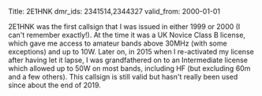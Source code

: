 Title: 2E1HNK
dmr_ids: 2341514,2344327
valid_from: 2000-01-01


2E1HNK was the first callsign that I was issued in either 1999 or 2000 (I can't remember exactly!). At the time it was a UK Novice Class B license, which gave me access to amateur bands above 30MHz (with some exceptions) and up to 10W. Later on, in 2015 when I re-activated my license after having let it lapse, I was grandfathered on to an Intermediate license which allowed up to 50W on most bands, including HF (but excluding 60m and a few others). This callsign is still valid but hasn't really been used since about the end of 2019.
